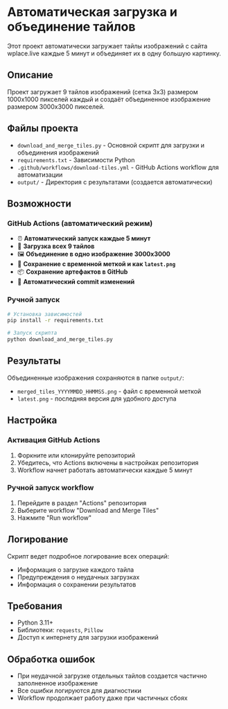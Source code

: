 # Автоматическая загрузка и объединение тайлов

Этот проект автоматически загружает тайлы изображений с сайта wplace.live каждые 5 минут и объединяет их в одну большую картинку.

## Описание

Проект загружает 9 тайлов изображений (сетка 3x3) размером 1000x1000 пикселей каждый и создаёт объединенное изображение размером 3000x3000 пикселей.

## Файлы проекта

- `download_and_merge_tiles.py` - Основной скрипт для загрузки и объединения изображений
- `requirements.txt` - Зависимости Python
- `.github/workflows/download-tiles.yml` - GitHub Actions workflow для автоматизации
- `output/` - Директория с результатами (создается автоматически)

## Возможности

### GitHub Actions (автоматический режим)
- ⏰ **Автоматический запуск каждые 5 минут**
- 🔄 **Загрузка всех 9 тайлов**
- 🖼️ **Объединение в одно изображение 3000x3000**
- 💾 **Сохранение с временной меткой и как `latest.png`**
- 📦 **Сохранение артефактов в GitHub**
- 🔀 **Автоматический commit изменений**

### Ручной запуск
```bash
# Установка зависимостей
pip install -r requirements.txt

# Запуск скрипта
python download_and_merge_tiles.py
```

## Результаты

Объединенные изображения сохраняются в папке `output/`:
- `merged_tiles_YYYYMMDD_HHMMSS.png` - файл с временной меткой
- `latest.png` - последняя версия для удобного доступа

## Настройка

### Активация GitHub Actions
1. Форкните или клонируйте репозиторий
2. Убедитесь, что Actions включены в настройках репозитория
3. Workflow начнет работать автоматически каждые 5 минут

### Ручной запуск workflow
1. Перейдите в раздел "Actions" репозитория
2. Выберите workflow "Download and Merge Tiles"
3. Нажмите "Run workflow"

## Логирование

Скрипт ведет подробное логирование всех операций:
- Информация о загрузке каждого тайла
- Предупреждения о неудачных загрузках
- Информация о сохранении результатов

## Требования

- Python 3.11+
- Библиотеки: `requests`, `Pillow`
- Доступ к интернету для загрузки изображений

## Обработка ошибок

- При неудачной загрузке отдельных тайлов создается частично заполненное изображение
- Все ошибки логируются для диагностики
- Workflow продолжает работу даже при частичных сбоях
